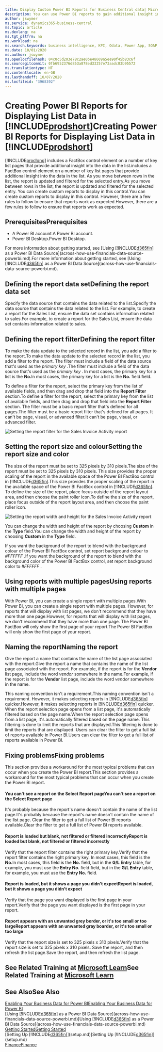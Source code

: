 ```yaml
---
title: Display Custom Power BI Reports for Business Central data| Microsoft Docs
description: You can use Power BI reports to gain additional insight into data in lists.
author: jswymer
ms.service: dynamics365-business-central
ms.topic: article
ms.devlang: na
ms.tgt_pltfrm: na
ms.workload: na
ms.search.keywords: business intelligence, KPI, Odata, Power App, SOAP, analysis
ms.date: 10/01/2020
ms.author: jswymer
ms.openlocfilehash: 04c0c5d203e78c2ae0be48609a5ee90f45b83c6f
ms.sourcegitcommit: 0fb6952376d853a878ed33257e73aadc03b95572
ms.translationtype: HT
ms.contentlocale: en-GB
ms.lasthandoff: 10/07/2020
ms.locfileid: "3968392"
---
```

# <a name="creating-power-bi-reports-for-displaying-list-data-in-prodshort"></a><span data-ttu-id="0464c-103">Creating Power BI Reports for Displaying List Data in [!INCLUDE[prodshort](includes/prodshort.md)]</span><span class="sxs-lookup"><span data-stu-id="0464c-103">Creating Power BI Reports for Displaying List Data in [!INCLUDE[prodshort](includes/prodshort.md)]</span></span>

[!INCLUDE[prodlong](includes/prodlong.md)] <span data-ttu-id="0464c-104">includes a FactBox control element on a number of key list pages that provide additional insight into the data in the list.</span><span class="sxs-lookup"><span data-stu-id="0464c-104">includes a FactBox control element on a number of key list pages that provide additional insight into the data in the list.</span></span> <span data-ttu-id="0464c-105">As you move between rows in the list, the report is updated and filtered for the selected entry.</span><span class="sxs-lookup"><span data-stu-id="0464c-105">As you move between rows in the list, the report is updated and filtered for the selected entry.</span></span> <span data-ttu-id="0464c-106">You can create custom reports to display in this control.</span><span class="sxs-lookup"><span data-stu-id="0464c-106">You can create custom reports to display in this control.</span></span> <span data-ttu-id="0464c-107">However, there are a few rules to follow to ensure that reports work as expected.</span><span class="sxs-lookup"><span data-stu-id="0464c-107">However, there are a few rules to follow to ensure that reports work as expected.</span></span>  

## <a name="prerequisites"></a><span data-ttu-id="0464c-108">Prerequisites</span><span class="sxs-lookup"><span data-stu-id="0464c-108">Prerequisites</span></span>

- <span data-ttu-id="0464c-109">A Power BI account.</span><span class="sxs-lookup"><span data-stu-id="0464c-109">A Power BI account.</span></span>
- <span data-ttu-id="0464c-110">Power BI Desktop.</span><span class="sxs-lookup"><span data-stu-id="0464c-110">Power BI Desktop.</span></span>

<span data-ttu-id="0464c-111">For more information about getting started, see [Using [!INCLUDE[d365fin](includes/d365fin_md.md)] as a Power BI Data Source](across-how-use-financials-data-source-powerbi.md).</span><span class="sxs-lookup"><span data-stu-id="0464c-111">For more information about getting started, see [Using [!INCLUDE[d365fin](includes/d365fin_md.md)] as a Power BI Data Source](across-how-use-financials-data-source-powerbi.md).</span></span>

## <a name="defining-the-report-data-set"></a><span data-ttu-id="0464c-112">Defining the report data set</span><span class="sxs-lookup"><span data-stu-id="0464c-112">Defining the report data set</span></span>

<span data-ttu-id="0464c-113">Specify the data source that contains the data related to the list.</span><span class="sxs-lookup"><span data-stu-id="0464c-113">Specify the data source that contains the data related to the list.</span></span> <span data-ttu-id="0464c-114">For example, to create a report for the Sales List, ensure the data set contains information related to sales.</span><span class="sxs-lookup"><span data-stu-id="0464c-114">For example, to create a report for the Sales List, ensure the data set contains information related to sales.</span></span>  

## <a name="defining-the-report-filter"></a><span data-ttu-id="0464c-115">Defining the report filter</span><span class="sxs-lookup"><span data-stu-id="0464c-115">Defining the report filter</span></span>

<span data-ttu-id="0464c-116">To make the data update to the selected record in the list, you add a filter to the report.</span><span class="sxs-lookup"><span data-stu-id="0464c-116">To make the data update to the selected record in the list, you add a filter to the report.</span></span> <span data-ttu-id="0464c-117">The filter must include a field of the data source that's used as the *primary key* .</span><span class="sxs-lookup"><span data-stu-id="0464c-117">The filter must include a field of the data source that's used as the *primary key* .</span></span> <span data-ttu-id="0464c-118">In most cases, the primary key for a list is the **No.**</span><span class="sxs-lookup"><span data-stu-id="0464c-118">In most cases, the primary key for a list is the **No.**</span></span> <span data-ttu-id="0464c-119">field.</span><span class="sxs-lookup"><span data-stu-id="0464c-119">field.</span></span>

<span data-ttu-id="0464c-120">To define a filter for the report, select the primary key from the list of available fields, and then drag and drop that field into the **Report Filter** section.</span><span class="sxs-lookup"><span data-stu-id="0464c-120">To define a filter for the report, select the primary key from the list of available fields, and then drag and drop that field into the **Report Filter** section.</span></span> <span data-ttu-id="0464c-121">The filter must be a basic report filter that's defined for all pages.</span><span class="sxs-lookup"><span data-stu-id="0464c-121">The filter must be a basic report filter that's defined for all pages.</span></span> <span data-ttu-id="0464c-122">It can't be page, visual, or advanced filter.</span><span class="sxs-lookup"><span data-stu-id="0464c-122">It can't be page, visual, or advanced filter.</span></span>

![Setting the report filter for the Sales Invoice Activity report](./media/across-how-use-powerbi-reports-factbox/financials-powerbi-report-filter-v3.png)

## <a name="setting-the-report-size-and-color"></a><span data-ttu-id="0464c-124">Setting the report size and colour</span><span class="sxs-lookup"><span data-stu-id="0464c-124">Setting the report size and color</span></span>

<span data-ttu-id="0464c-125">The size of the report must be set to 325 pixels by 310 pixels.</span><span class="sxs-lookup"><span data-stu-id="0464c-125">The size of the report must be set to 325 pixels by 310 pixels.</span></span> <span data-ttu-id="0464c-126">This size provides the proper scaling of the report in the available space of the Power BI FactBox control in [!INCLUDE[d365fin](includes/d365fin_md.md)].</span><span class="sxs-lookup"><span data-stu-id="0464c-126">This size provides the proper scaling of the report in the available space of the Power BI FactBox control in [!INCLUDE[d365fin](includes/d365fin_md.md)].</span></span> <span data-ttu-id="0464c-127">To define the size of the report, place focus outside of the report layout area, and then choose the paint roller icon.</span><span class="sxs-lookup"><span data-stu-id="0464c-127">To define the size of the report, place focus outside of the report layout area, and then choose the paint roller icon.</span></span>

![Setting the report width and height for the Sales Invoice Activity report](./media/across-how-use-powerbi-reports-factbox/financials-powerbi-report-sizing-v3.png)

<span data-ttu-id="0464c-129">You can change the width and height of the report by choosing **Custom** in the **Type** field.</span><span class="sxs-lookup"><span data-stu-id="0464c-129">You can change the width and height of the report by choosing **Custom** in the **Type** field.</span></span>

<span data-ttu-id="0464c-130">If you want the background of the report to blend with the background colour of the Power BI FactBox control, set report background colour to *#FFFFFF* .</span><span class="sxs-lookup"><span data-stu-id="0464c-130">If you want the background of the report to blend with the background color of the Power BI FactBox control, set report background color to *#FFFFFF* .</span></span> 

## <a name="using-reports-with-multiple-pages"></a><span data-ttu-id="0464c-131">Using reports with multiple pages</span><span class="sxs-lookup"><span data-stu-id="0464c-131">Using reports with multiple pages</span></span>

<span data-ttu-id="0464c-132">With Power BI, you can create a single report with multiple pages.</span><span class="sxs-lookup"><span data-stu-id="0464c-132">With Power BI, you can create a single report with multiple pages.</span></span> <span data-ttu-id="0464c-133">However, for reports that will display with list pages, we don't recommend that they have more than one page.</span><span class="sxs-lookup"><span data-stu-id="0464c-133">However, for reports that will display with list pages, we don't recommend that they have more than one page.</span></span> <span data-ttu-id="0464c-134">The Power BI FactBox will only show the first page of your report.</span><span class="sxs-lookup"><span data-stu-id="0464c-134">The Power BI FactBox will only show the first page of your report.</span></span>

## <a name="naming-the-report"></a><span data-ttu-id="0464c-135">Naming the report</span><span class="sxs-lookup"><span data-stu-id="0464c-135">Naming the report</span></span>

<span data-ttu-id="0464c-136">Give the report a name that contains the name of the list page associated with the report.</span><span class="sxs-lookup"><span data-stu-id="0464c-136">Give the report a name that contains the name of the list page associated with the report.</span></span> <span data-ttu-id="0464c-137">For example, if the report is for the **Vendor** list page, include the word *vendor* somewhere in the name.</span><span class="sxs-lookup"><span data-stu-id="0464c-137">For example, if the report is for the **Vendor** list page, include the word *vendor* somewhere in the name.</span></span>  

<span data-ttu-id="0464c-138">This naming convention isn't a requirement.</span><span class="sxs-lookup"><span data-stu-id="0464c-138">This naming convention isn't a requirement.</span></span> <span data-ttu-id="0464c-139">However, it makes selecting reports in [!INCLUDE[d365fin](includes/d365fin_md.md)] quicker.</span><span class="sxs-lookup"><span data-stu-id="0464c-139">However, it makes selecting reports in [!INCLUDE[d365fin](includes/d365fin_md.md)] quicker.</span></span> <span data-ttu-id="0464c-140">When the report selection page opens from a list page, it's automatically filtered based on the page name.</span><span class="sxs-lookup"><span data-stu-id="0464c-140">When the report selection page opens from a list page, it's automatically filtered based on the page name.</span></span> <span data-ttu-id="0464c-141">This filtering is done to limit the reports that are displayed.</span><span class="sxs-lookup"><span data-stu-id="0464c-141">This filtering is done to limit the reports that are displayed.</span></span> <span data-ttu-id="0464c-142">Users can clear the filter to get a full list of reports available in Power BI.</span><span class="sxs-lookup"><span data-stu-id="0464c-142">Users can clear the filter to get a full list of reports available in Power BI.</span></span>  

## <a name="fixing-problems"></a><span data-ttu-id="0464c-143">Fixing problems</span><span class="sxs-lookup"><span data-stu-id="0464c-143">Fixing problems</span></span>

<span data-ttu-id="0464c-144">This section provides a workaround for the most typical problems that can occur when you create the Power BI report.</span><span class="sxs-lookup"><span data-stu-id="0464c-144">This section provides a workaround for the most typical problems that can occur when you create the Power BI report.</span></span>  

#### <a name="you-cant-see-a-report-on-the-select-report-page"></a><span data-ttu-id="0464c-145">You can't see a report on the Select Report page</span><span class="sxs-lookup"><span data-stu-id="0464c-145">You can't see a report on the Select Report page</span></span>

<span data-ttu-id="0464c-146">It's probably because the report's name doesn't contain the name of the list page.</span><span class="sxs-lookup"><span data-stu-id="0464c-146">It's probably because the report's name doesn't contain the name of the list page.</span></span> <span data-ttu-id="0464c-147">Clear the filter to get a full list of Power BI reports available.</span><span class="sxs-lookup"><span data-stu-id="0464c-147">Clear the filter to get a full list of Power BI reports available.</span></span>  

#### <a name="report-is-loaded-but-blank-not-filtered-or-filtered-incorrectly"></a><span data-ttu-id="0464c-148">Report is loaded but blank, not filtered or filtered incorrectly</span><span class="sxs-lookup"><span data-stu-id="0464c-148">Report is loaded but blank, not filtered or filtered incorrectly</span></span>

<span data-ttu-id="0464c-149">Verify that the report filter contains the right primary key.</span><span class="sxs-lookup"><span data-stu-id="0464c-149">Verify that the report filter contains the right primary key.</span></span> <span data-ttu-id="0464c-150">In most cases, this field is the **No.**</span><span class="sxs-lookup"><span data-stu-id="0464c-150">In most cases, this field is the **No.**</span></span> <span data-ttu-id="0464c-151">field, but in the **G/L Entry** table, for example, you must use the **Entry No.** field.</span><span class="sxs-lookup"><span data-stu-id="0464c-151">field, but in the **G/L Entry** table, for example, you must use the **Entry No.** field.</span></span>

#### <a name="report-is-loaded-but-it-shows-a-page-you-didnt-expect"></a><span data-ttu-id="0464c-152">Report is loaded, but it shows a page you didn't expect</span><span class="sxs-lookup"><span data-stu-id="0464c-152">Report is loaded, but it shows a page you didn't expect</span></span>

<span data-ttu-id="0464c-153">Verify that the page you want displayed is the first page in your report.</span><span class="sxs-lookup"><span data-stu-id="0464c-153">Verify that the page you want displayed is the first page in your report.</span></span>  

#### <a name="report-appears-with-an-unwanted-gray-boarder-or-its-too-small-or-too-large"></a><span data-ttu-id="0464c-154">Report appears with an unwanted grey border, or it's too small or too large</span><span class="sxs-lookup"><span data-stu-id="0464c-154">Report appears with an unwanted gray boarder, or it's too small or too large</span></span>

<span data-ttu-id="0464c-155">Verify that the report size is set to 325 pixels x 310 pixels.</span><span class="sxs-lookup"><span data-stu-id="0464c-155">Verify that the report size is set to 325 pixels x 310 pixels.</span></span> <span data-ttu-id="0464c-156">Save the report, and then refresh the list page.</span><span class="sxs-lookup"><span data-stu-id="0464c-156">Save the report, and then refresh the list page.</span></span>  

## <a name="see-related-training-at-microsoft-learn"></a><span data-ttu-id="0464c-157">See Related Training at [Microsoft Learn](/learn/modules/configure-powerbi-excel-dynamics-365-business-central/index)</span><span class="sxs-lookup"><span data-stu-id="0464c-157">See Related Training at [Microsoft Learn](/learn/modules/configure-powerbi-excel-dynamics-365-business-central/index)</span></span>

## <a name="see-also"></a><span data-ttu-id="0464c-158">See Also</span><span class="sxs-lookup"><span data-stu-id="0464c-158">See Also</span></span>

[<span data-ttu-id="0464c-159">Enabling Your Business Data for Power BI</span><span class="sxs-lookup"><span data-stu-id="0464c-159">Enabling Your Business Data for Power BI</span></span>](admin-powerbi.md)  
<span data-ttu-id="0464c-160">[Using [!INCLUDE[d365fin](includes/d365fin_md.md)] as a Power BI Data Source](across-how-use-financials-data-source-powerbi.md)</span><span class="sxs-lookup"><span data-stu-id="0464c-160">[Using [!INCLUDE[d365fin](includes/d365fin_md.md)] as a Power BI Data Source](across-how-use-financials-data-source-powerbi.md)</span></span>  
[<span data-ttu-id="0464c-161">Getting Started</span><span class="sxs-lookup"><span data-stu-id="0464c-161">Getting Started</span></span>](product-get-started.md)  
<span data-ttu-id="0464c-162">[Setting Up [!INCLUDE[d365fin](includes/d365fin_md.md)]](setup.md)</span><span class="sxs-lookup"><span data-stu-id="0464c-162">[Setting Up [!INCLUDE[d365fin](includes/d365fin_md.md)]](setup.md)</span></span>  
[<span data-ttu-id="0464c-163">Finance</span><span class="sxs-lookup"><span data-stu-id="0464c-163">Finance</span></span>](finance.md)  
